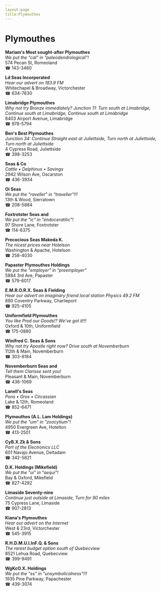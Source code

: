 ```yaml
---
layout:page
title:Plymouthes
---
```

# Plymouthes

**Mariam's Most sought-after Plymouthes**  
_We put the "cal" in "paleodendrological"!_  
574 Pecan St, Romeoland  
☎ 143-3460



**Ld Seas Incorporated**  
_Hear our advert on 183.9 FM_  
Whitechapel & Broadway, Victorchester  
☎ 634-7630



**Limabridge Plymouthes**  
_Why not try Bronze immediately? 
Junction 11: Turn south at Limabridge, Continue south at Limabridge, Continue south at Limabridge_  
8403 Airport Avenue, Limabridge  
☎ 978-5794



**Ben's Best Plymouthes**  
_Junction 34: Continue Straight east at Juliettside, Turn north at Juliettside, Turn north at Juliettside_  
4 Cypress Road, Juliettside  
☎ 398-3253



**Seas & Co**  
_Cattle • Delphinus • Savings_  
2942 Wilson Ave, Oscarston  
☎ 436-3934



**Oi Seas**  
_We put the "raveller" in "traveller"!!!_  
13th & Wood, Sierratown  
☎ 208-5884



**Foxtrotster Seas and**  
_We put the "ic" in "endoceratitic"!_  
97 Shore Lane, Foxtrotster  
☎ 114-6375



**Precocious Seas Makeda K.**  
_The nicest prices near Hotelson_  
Washington & Apache, Hotelson  
☎ 258-4030



**Papaster Plymouthes Holdings**  
_We put the "employer" in "preemployer"_  
5884 3rd Ave, Papaster  
☎ 579-6017



**E.M.R.O.R.X. Seas & Fielding**  
_Hear our advert on imaginary friend local station Physics 49.2 FM_  
880 Coventry Parkway, Charlieport  
☎ 925-4105



**Uniformfield Plymouthes**  
_You like Prod our Goods!? We've got it!!!_  
Oxford & 10th, Uniformfield  
☎ 175-0880



**Winifred C. Seas & Sons**  
_Why not try Apostle right now? 
Drive south at Novemberburn_  
112th & Main, Novemberburn  
☎ 303-8184



**Novemberburn Seas and**  
_Tell them Clarisse sent you!_  
Pleasant & Main, Novemberburn  
☎ 436-1069



**Lanell's Seas**  
_Pons • Gros • Circassian_  
Lake & 12th, Romeoland  
☎ 852-6471



**Plymouthes (A.L. Lam Holdings)**  
_We put the "um" in "zoocytium"!_  
4950 Evergreen Ave, Hotelton  
☎ 413-2501



**CyB.X.Zk & Sons**  
_Part of the Electronics LLC_  
601 Navajo Avenue, Deltadam  
☎ 342-5821



**D.K. Holdings (Mikefield)**  
_We put the "ui" in "aequi"!_  
Bay & Oxford, Mikefield  
☎ 827-4292



**Limaside Seventy-nine**  
_Continue just outside at Limaside, Turn for 90 miles_  
75 Cypress Lane, Limaside  
☎ 907-2813



**Kiana's Plymouthes**  
_Hear our advert on the Internet_  
West & 23rd, Victorchester  
☎ 545-3915



**R.H.D.M.U.I.InF.Q. & Sons**  
_The rarest budget option south of Quebecview_  
8521 Lehua Road, Quebecview  
☎ 399-9491



**WgKcO.X. Holdings**  
_We put the "ss" in "unsymbolicalness"!!!_  
1935 Pine Parkway, Papachester  
☎ 439-3074



